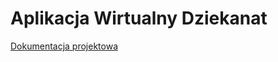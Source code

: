# Aplikacja Wirtualny Dziekanat

[Dokumentacja projektowa](https://drive.google.com/file/d/18HoNYmjkXv0ZQpswCtLonfWILP2KUFX9/view?usp=sharing)
